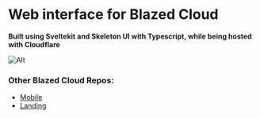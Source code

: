 # Web interface for Blazed Cloud

**Built using Sveltekit and Skeleton UI with Typescript, while being hosted with Cloudflare**

![Alt](https://repobeats.axiom.co/api/embed/5bdbdabd448bad539582ec7fec0e0e0ee71edb9d.svg "Repobeats analytics image")

### Other Blazed Cloud Repos:
- [Mobile](https://github.com/TheRedSpy15/blazedcloud)
- [Landing](https://github.com/TheRedSpy15/blazedcloud-landing)
